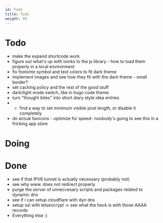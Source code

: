 ```yaml
---
id: Todo
title: Todo
weight: 99
---
```

# Todo

+ make the expand shortcode work
+ figure out what's up with loinks to the js library - how to load them properly in a local environment
+ fix footonte symbol and text colors to fit dark theme
+ implement images and see how they fit with the dark theme - small border?
+ set caching policy and the rest of the good stuff
+ dark/light mode switch, like in hugo code theme
+ turn "thought bites" into short diary style idea entries
+ + find a way to set minimum visible post length, or disable it completely
+ do actual favicons - optimize for speed- noobody's going to see this in a fricking app store


  
# Doing


# Done
+ see if that IPV6 tunnel is actually necessary (probably not)
+ see why www. does not redirect properly 
+ purge the server of unneccesary scripts and packages related to dynamic dns
+ see if i can setup cloudflare with dyn dns
+ setup ssl with letsencrypt -> see what the heck is with those AAAA records  
+ Everything else :)